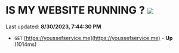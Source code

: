 # IS MY WEBSITE RUNNING ? [![](https://img.shields.io/static/v1?label=Sponsor&message=%E2%9D%A4&logo=GitHub&color=%23fe8e86)](https://github.com/sponsors/<username>)

Last updated: **8/30/2023, 7:44:30 PM**

- `GET` [https://youssefservice.me](https://youssefservice.me) - **Up** (1014ms)
